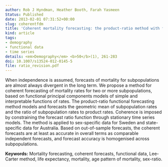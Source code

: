 ```yaml
---
author: Rob J Hyndman, Heather Booth, Farah Yasmeen
Status: Published
date: 2013-02-01 07:31:52+00:00
slug: coherentfdm
title: 'Coherent mortality forecasting: the product-ratio method with functional time series models'
kind: article
tags:
- demography
- functional data
- time series
details: <em>Demography</em> <b>50</b>(1), 261-283
doi: 10.1007/s13524-012-0145-5
file: ratio_revision.pdf
---
```


When independence is assumed, forecasts of mortality for subpopulations are almost always divergent in the long term. We propose a method for coherent forecasting of mortality rates for two or more subpopulations, based on functional principal components models of simple and interpretable functions of rates. The product-ratio functional forecasting method models and forecasts the geometric mean of subpopulation rates and the ratio of subpopulation rates to product rates. Coherence is imposed by constraining the forecast ratio function through stationary time series models. The method is applied to sex-specific data for Sweden and state-specific data for Australia. Based on out-of-sample forecasts, the coherent forecasts are at least as accurate in overall terms as comparable independent forecasts, and forecast accuracy is homogenised across subpopulations.

**Keywords:** Mortality forecasting, coherent forecasts, functional data, Lee-Carter method, life expectancy, mortality, age pattern of mortality, sex-ratio.
